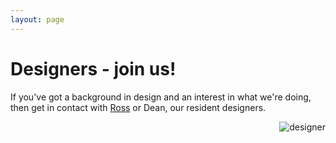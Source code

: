```yaml
---
layout: page
---
```


Designers - join us!
====================

If you've got a background in design and an interest in what we're doing, then get in contact with [Ross](/profiles/ross-middleham.html) or Dean, our resident designers.

<img src="/images/designer.svg" style="float:right" alt="designer">